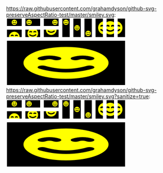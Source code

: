 https://raw.githubusercontent.com/grahamdyson/github-svg-preserveAspectRatio-test/master/smiley.svg:
![](https://raw.githubusercontent.com/grahamdyson/github-svg-preserveAspectRatio-test/master/smiley.svg)
https://raw.githubusercontent.com/grahamdyson/github-svg-preserveAspectRatio-test/master/smiley.svg?sanitize=true:
![](https://raw.githubusercontent.com/grahamdyson/github-svg-preserveAspectRatio-test/master/smiley.svg?sanitize=true)
